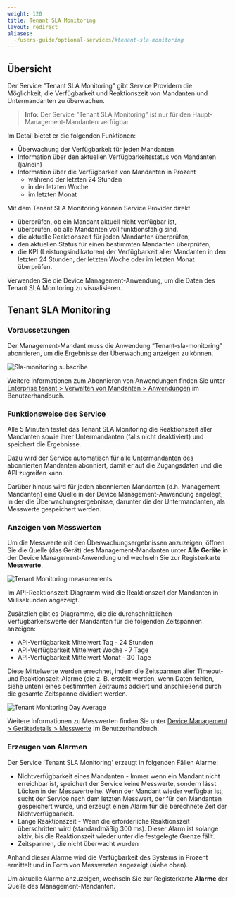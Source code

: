```yaml
---
weight: 120
title: Tenant SLA Monitoring
layout: redirect
aliases:
  -/users-guide/optional-services/#tenant-sla-monitoring
---
```


## Übersicht

Der Service "Tenant SLA Monitoring" gibt Service Providern die Möglichkeit, die Verfügbarkeit und Reaktionszeit von Mandanten und Untermandanten zu überwachen.

>**Info:** Der Service "Tenant SLA Monitoring" ist nur für den Haupt-Management-Mandanten verfügbar.

Im Detail bietet er die folgenden Funktionen:

* Überwachung der Verfügbarkeit für jeden Mandanten
* Information über den aktuellen Verfügbarkeitsstatus von Mandanten (ja/nein)
* Information über die Verfügbarkeit von Mandanten in Prozent
	* während der letzten 24 Stunden
	* in der letzten Woche
	* im letzten Monat

Mit dem Tenant SLA Monitoring können Service Provider direkt

* überprüfen, ob ein Mandant aktuell nicht verfügbar ist,
* überprüfen, ob alle Mandanten voll funktionsfähig sind,
* die aktuelle Reaktionszeit für jeden Mandanten überprüfen,
* den aktuellen Status für einen bestimmten Mandanten überprüfen,
* die KPI (Leistungsindikatoren) der Verfügbarkeit aller Mandanten in den letzten 24 Stunden, der letzten Woche oder im letzten Monat überprüfen.

Verwenden Sie die Device Management-Anwendung, um die Daten des Tenant SLA Monitoring zu visualisieren.

## Tenant SLA Monitoring

### Voraussetzungen  

Der Management-Mandant muss die Anwendung “Tenant-sla-monitoring” abonnieren, um die Ergebnisse der Überwachung anzeigen zu können.

![Sla-monitoring subscribe](/images/benutzerhandbuch/sla-monitoring/sla-subscribe.png)

Weitere Informationen zum Abonnieren von Anwendungen finden Sie unter [Enterprise tenant > Verwalten von Mandanten > Anwendungen](/benutzerhandbuch/enterprise-edition-de#subscribe) im Benutzerhandbuch.

### Funktionsweise des Service

Alle 5 Minuten testet das Tenant SLA Monitoring die Reaktionszeit aller Mandanten sowie ihrer Untermandanten (falls nicht deaktiviert) und speichert die Ergebnisse.

Dazu wird der Service automatisch für alle Untermandanten des abonnierten Mandanten abonniert, damit er auf die Zugangsdaten und die API zugreifen kann.

Darüber hinaus wird für jeden abonnierten Mandanten (d.h. Management-Mandanten) eine Quelle in der Device Management-Anwendung angelegt, in der die Überwachungsergebnisse, darunter die der Untermandanten, als Messwerte gespeichert werden.

### Anzeigen von Messwerten

Um die Messwerte mit den Überwachungsergebnissen anzuzeigen, öffnen Sie die Quelle (das Gerät) des Management-Mandanten unter **Alle Geräte** in der Device Management-Anwendung und wechseln Sie zur Registerkarte **Messwerte**.

<img src="/images/benutzerhandbuch/sla-monitoring/sla-Tenant-Monitoring-Measurements.png" alt="Tenant Monitoring measurements" style="max-width: 100%">

Im API-Reaktionszeit-Diagramm wird die Reaktionszeit der Mandanten in Millisekunden angezeigt.

Zusätzlich gibt es Diagramme, die die durchschnittlichen Verfügbarkeitswerte der Mandanten für die folgenden Zeitspannen anzeigen:

* API-Verfügbarkeit Mittelwert Tag - 24 Stunden
* API-Verfügbarkeit Mittelwert Woche - 7 Tage
* API-Verfügbarkeit Mittelwert Monat - 30 Tage

Diese Mittelwerte werden errechnet, indem die Zeitspannen aller Timeout- und Reaktionszeit-Alarme (die z. B. erstellt werden, wenn Daten fehlen, siehe unten) eines bestimmten Zeitraums addiert und anschließend durch die gesamte Zeitspanne dividiert werden.

<img src="/images/benutzerhandbuch/sla-monitoring/sla-Tenant-Monitoring-Day-Average.png" alt="Tenant Monitoring Day Average" style="max-width: 100%">

Weitere Informationen zu Messwerten finden Sie unter [Device Management > Gerätedetails > Messwerte](/benutzerhandbuch/device-management-de#measurements) im Benutzerhandbuch.

### Erzeugen von Alarmen

Der Service 'Tenant SLA Monitoring' erzeugt in folgenden Fällen Alarme:

* Nichtverfügbarkeit eines Mandanten - Immer wenn ein Mandant nicht erreichbar ist, speichert der Service keine Messwerte, sondern lässt Lücken in der Messwertreihe. Wenn der Mandant wieder verfügbar ist, sucht der Service nach dem letzten Messwert, der für den Mandanten gespeichert wurde, und erzeugt einen Alarm für die berechnete Zeit der Nichtverfügbarkeit.
* Lange Reaktionszeit - Wenn die erforderliche Reaktionszeit überschritten wird (standardmäßig 300 ms). Dieser Alarm ist solange aktiv, bis die Reaktionszeit wieder unter die festgelegte Grenze fällt.
* Zeitspannen, die nicht überwacht wurden

Anhand dieser Alarme wird die Verfügbarkeit des Systems in Prozent ermittelt und in Form von Messwerten angezeigt (siehe oben).

Um aktuelle Alarme anzuzeigen, wechseln Sie zur Registerkarte **Alarme** der Quelle des Management-Mandanten.
